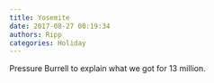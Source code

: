 ```yaml
---
title: Yosemite
date: 2017-08-27 00:19:34
authors: Ripp
categories: Holiday
---
```


 Pressure Burrell to explain what we got for 13 million.